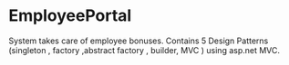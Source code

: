 # EmployeePortal
System takes care of employee bonuses. Contains 5 Design  Patterns (singleton , factory ,abstract factory , builder, MVC ) using asp.net MVC.
